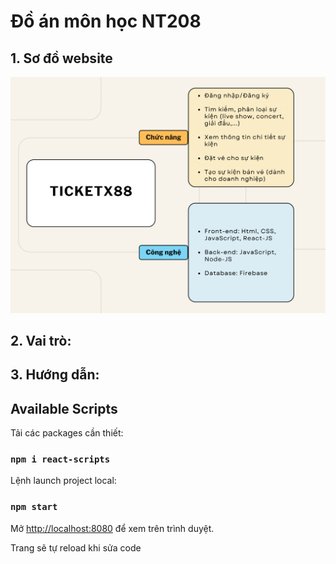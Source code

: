 # Đồ án môn học NT208

## 1. Sơ đồ website
![Sơ đồ](https://github.com/SPRINGPEACHVINH/NT208/blob/main/S%C6%A1%20%C4%91%E1%BB%93%20website-1.png)

## 2. Vai trò:


## 3. Hướng dẫn:

## Available Scripts

Tải các packages cần thiết:

### `npm i react-scripts`

Lệnh launch project local:

### `npm start`

Mở [http://localhost:8080](http://localhost:8080) để xem trên trình duyệt.

Trang sẽ tự reload khi sửa code
